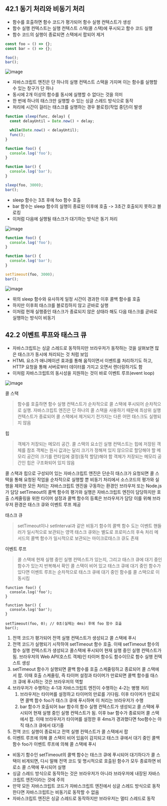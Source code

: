 ## 42.1 동기 처리와 비동기 처리

- 함수를 호출하면 함수 코드가 평가되어 함수 실행 컨텍스트가 생성
- 함수 실행 컨텍스트는 실행 컨텍스트 스택(콜 스택)에 푸시되고 함수 코드 실행
- 함수 코드의 실행이 종료되면 스택에서 팝되어 제거

```javascript
const foo = () => {};
const bar = () => {};

foo();
bar();
```

![image](https://github.com/sangypar/SSAFRONT/assets/106229016/6e314992-b114-4636-9e12-3723f7a089ed)

- 자바스크립트 엔진은 단 하나의 실행 컨텍스트 스택을 가지며 이는 함수를 실행할 수 있는 창구가 단 하나
- 동시에 2개 이상의 함수를 동시에 실행할 수 없다는 것을 의미
- 한 번에 하나의 태스크만 실행할 수 있는 싱글 스레드 방식으로 동작
- 처리에 시간이 걸리는 태스크를 실행하는 경우 블로킹(작업 중단)이 발생

```javascript
function sleep(func, delay) {
  const delayUntil = Date.now() + delay;

  while(Date.now() < delayUntil);
  func();
}

function foo() {
  console.log('foo');
}

function bar() {
  console.log('bar');
}

sleep(foo, 3000);
bar();
```

- sleep 함수는 3초 후에 foo 함수 호출
- bar 함수는 sleep 함수의 실행이 종료된 이후에 호출 -> 3초간 호출되지 못하고 블로킹
- 이처럼 다음에 실행될 태스크가 대기하는 방식은 동기 처리

![image](https://github.com/sangypar/SSAFRONT/assets/106229016/42d1d972-f56a-46f7-a9cf-76f9c333ab04)

```javascript
function foo() {
  console.log('foo');
}

function bar() {
  console.log('bar');
}

setTimeout(foo, 3000);
bar();
```

![image](https://github.com/sangypar/SSAFRONT/assets/106229016/14c235a6-e419-4c0a-a78c-7accec1d9d8c)

- 위의 sleep 함수와 유사하게 일정 시간이 경과한 이후 콜백 함수를 호출
- 하지만 이후희 태스크를 블로킹하지 않고 곧바로 실행
- 이처럼 현재 실행중인 태스크가 종료되지 않은 상태라 해도 다음 태스크를 곧바로 실행하는 방식이 비동기

## 42.2 이벤트 루프와 태스크 큐

- 자바스크립트는 싱글 스레드로 동작하지만 브라우저가 동작하는 것을 살펴보면 많은 태스크가 동시에 처리되는 것 처럼 보임
- HTML 요소가 애니메이션 효과를 통해 움직이면서 이벤트를 처리하기도 하고, HTTP 요청을 통해 서버로부터 데이터를 가지고 오면서 렌더링하기도 함
- 이처럼 자바스크립트의 동시성을 지원하는 것이 바로 이벤트 루프(event loop)

![image](https://github.com/sangypar/SSAFRONT/assets/106229016/8122fd7e-601a-45bf-a249-53f02dc036be)

콜 스택
> 함수를 호출하면 함수 실행 컨텍스트가 순차적으로 콜 스택에 푸시되어 순차적으로 실행.
> 자바스크립트 엔진은 단 하나의 콜 스택을 사용하기 때문에 최상위 실행 컨텍스트가 종료되어 콜 스택에서 제거되기 전가지는
> 다른 어떤 태스크도 실행되지 않음

힙
> 객체가 저장되는 메모리 공간. 콜 스택의 요소인 실행 컨텍스트는 힙에 저장된 객체를 참조
> 객체는 원시 값과는 달리 크기가 정해져 있지 않으므로 할당해야 할 메모리 공간의 크기를 런타임에 결정(동적 할당)해야 함
> 객체가 저장되는 메모리 공간인 힙은 구조화되어 있지 않음

콜 스택과 힙으로 구성되어 있는 자바스크립트 엔진은 단순히 태스크가 요청되면 콜 스택을 통해 요청된 작업을 순차적으로 실행할 뿐
비동기 처리에서 소스코드의 평가와 실행을 제외한 모든 처리는 자바스크립트 엔진을 구동하는 환경인 브라우저 또는 Node.js가 담당
setTimeout의 콜백 함수의 평가와 실행은 자바스크립트 엔진이 담당하지만 호출 스케줄링을 위한 타이머 설정과 콜백 함수의 등록은 브라우저가 담당
이를 위해 브라우저 환경은 태스크 큐와 이벤트 루프 제공

태스크 큐
> setTimeout이나 setInterval과 같은 비동기 함수의 콜백 함수 도는 이벤트 핸들러가 일시적으로 보관되는 영역
> 태스크 큐와는 별도로 프로미스의 후속 처리 메서드의 콜백 함수가 일시적으로 보관되는 마이크로태스크 큐도 존재

이벤트 루프
> 콜 스택에 현재 실행 중인 실행 컨텍스트가 있는지, 그리고 태스크 큐에 대기 중인 함수가 있는지 반복해서 확인
> 콜 스택이 비어 있고 태스크 큐에 대기 중인 함수가 있다면 이벤트 루프는 순차적으로 태스크 큐에 대기 중인 함수를 콜 스택으로 이동시킴

```
function foo() {
  console.log('foo');
}

function bar() {
  console.log('bar');
}

setTimeout(foo, 0); // 0초(실제는 4ms) 후에 foo 함수 호출
bar();
```

1. 전역 코드가 평가되어 전역 실행 컨텍스트가 생성되고 콜 스택에 푸시
2. 전역 코드가 실행되기 시작하여 setTimeout 함수 호출. 이때 setTimeout 함수의 함수 실행 컨텍스트가 생성되고 콜스택에 푸시되어 현재 실행 중인 실행 컨텍스트가 됨. 브라우저의 Web API(호스트 객체)인 타이머 함수도 함수이므로 함수 실행 컨텍스트 생성
3. setTimeout 함수가 실행되면 콜백 함수를 호출 스케줄링하고 종료되어 콜 스택에서 팝. 이때 호출 스케줄링, 즉 타이머 설정과 타이머가 만료되면 콜백 함수를 태스크 큐에 푸시하는 것은 브라우저의 역할
4. 브라우저가 수행하는 4-1과 자바스크립트 엔진이 수행하는 4-2는 병행 처리
   1. 브라우저는 타이머를 설정하고 타이머의 만료를 기다림. 이후 타이머가 만료되면 콜백 함수 foo가 태스크 큐에 푸시하며 이 처리는 브라우저가 수행
   2. bar 함수가 호출되어 bar 함수의 함수 실행 컨텍스트가 생성되고 콜 스택에 푸시되어 현재 실행 중인 실행 컨텍스트가 됨. 이후 bar 함수가 종료되어 콜 스택에서 팝. 이때 브라우저가 타이머를 설정한 후 4ms가 경과했다면 foo함수는 아직 태스크 큐에서 대기중
5. 전역 코드 실행이 종료되고 전역 실행 컨텍스트가 콜 스택에서 팝
6. 이벤트 루프에 의해 콜 스택이 비어 있음이 감지되고 태스크 큐에서 대기 중인 콜백 함수 foo가 이벤트 루프에 의해 콜 스택에 푸시 


- 비동기 함수인 setTimeout의 콜백 함수는 태스크 큐에 푸시되어 대기하다가 콜 스택이 비게되면, 다시 말해 전역 코드 및 명시적으로 호출된 함수가 모두 종료하면 비로소 콜 스택에 푸시되어 실행
- 싱글 스레드 방식으로 동작하는 것은 브라우저가 아니라 브라우저에 내장된 자바스크립트 엔진이라는 것에 주의
- 만약 모든 자바스크립트 코드가 자바스크립트 엔진에서 싱글 스레드 방식으로 동작한다면 자바스크립트는 비동기로 동작할 수 없음
- 자바스크립트 엔진은 싱글 스레드로 동작하지만 브라우저는 멀티 스레드로 동작




